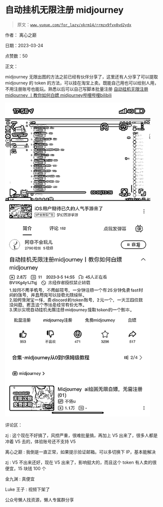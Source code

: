 # 自动挂机无限注册 midjourney

> 原文：[`www.yuque.com/for_lazy/xkrm14/rrmzx9fvx0vd2ydx`](https://www.yuque.com/for_lazy/xkrm14/rrmzx9fvx0vd2ydx)

作者： 离心之巅

日期：2023-03-24

点赞数：50

正文：

midjourney 无限出图的方法之前已经有伙伴分享了，这里还有人分享了可以提取 midjourney 的 token 的方法，可以挂在淘宝上卖。既能自己用也可以给别人用，不用注册账号也能玩。熟悉以后可以自己写脚本批量注册 [自动挂机无限注册 midjourney 丨教你如何白嫖 midjourney哔哩哔哩bilibili](https://b23.tv/gymw24i)

![](img/505826153a479ebc4d354498d867386a.png)  

评论区：

zj : 这个现在不好搞了，风控严重，很难批量搞，再加上 V5 出来了，很多人都是冲着 V5 去的，体验账号还不支持 V5

离心之巅 : 我倒是一直正常，如果提示验证邮箱。可以多切换下 IP，基本能解决

zj : V5 不出来还好，现在 V5 出来了，影响挺大的，而且这个 token 有人卖的很便宜，15 块钱 100 个

金九渊 : 真便宜

Luke 王子 : 视频下架了

公众号懒人找资源，懒人专属群分享


